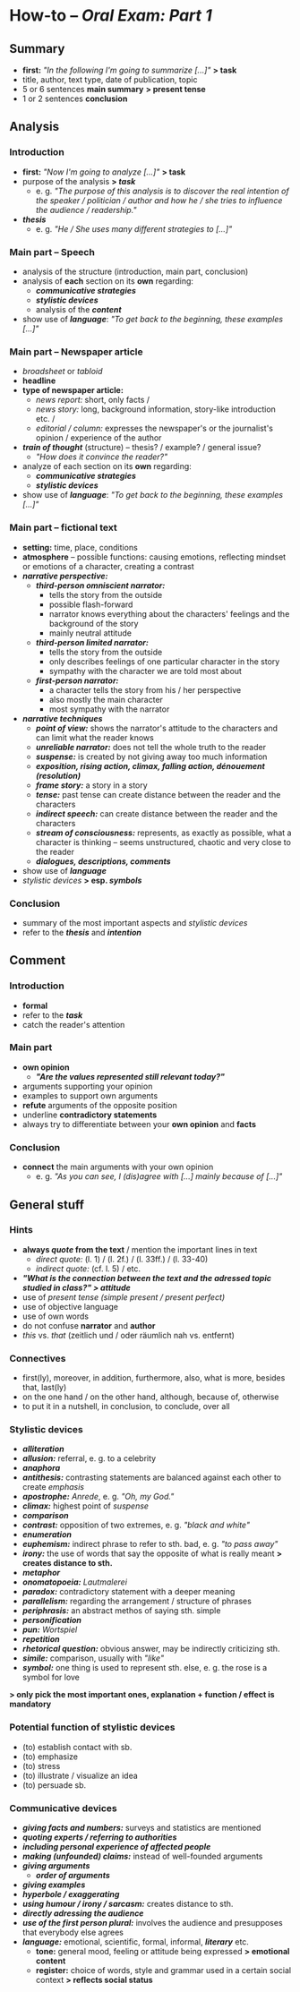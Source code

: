 # How-to – *Oral Exam: Part 1*

## Summary

- **first:** *"In the following I'm going to summarize [...]"* **> task**
- title, author, text type, date of publication, topic
- 5 or 6 sentences **main summary** **> present tense**
- 1 or 2 sentences **conclusion**

## Analysis

### Introduction
- **first:** *"Now I'm going to analyze [...]"* **> task**
- purpose of the analysis **> *task***
	- e. g. *"The purpose of this analysis is to discover the real intention of the speaker / politician / author and how he / she tries to influence the audience / readership."*
- ***thesis***
	- e. g. *"He / She uses many different strategies to [...]"*

### Main part – Speech
- analysis of the structure (introduction, main part, conclusion)
- analysis of **each** section on its **own** regarding:
	- ***communicative strategies***
	- ***stylistic devices***
	- analysis of the ***content***
- show use of ***language***: *"To get back to the beginning, these examples [...]"*

### Main part – Newspaper article
- *broadsheet* or *tabloid*
- **headline**
- **type of newspaper article:**
	- *news report:* short, only facts /
	- *news story:* long, background information, story-like introduction etc. /
	- *editorial / column:* expresses the newspaper's or the journalist's opinion / experience of the author
- ***train of thought*** (structure) – thesis? / example? / general issue?
	- *"How does it convince the reader?"*
- analyze of each section on its **own** regarding:
	- ***communicative strategies***
	- ***stylistic devices***
- show use of ***language***: *"To get back to the beginning, these examples [...]"*

### Main part – fictional text
- **setting:** time, place, conditions
- **atmosphere** – possible functions: causing emotions, reflecting mindset or emotions of a character, creating a contrast
- ***narrative perspective:***
	- ***third-person omniscient narrator:***
		- tells the story from the outside
		- possible flash-forward
		- narrator knows everything about the characters' feelings and the background of the story
		- mainly neutral attitude
	- ***third-person limited narrator:***
		- tells the story from the outside
		- only describes feelings of one particular character in the story
		- sympathy with the character we are told most about
	- ***first-person narrator:***
		- a character tells the story from his / her perspective
		- also mostly the main character
		- most sympathy with the narrator
- ***narrative techniques***
	- ***point of view:*** shows the narrator's attitude to the characters and can limit what the reader knows
	- ***unreliable narrator:*** does not tell the whole truth to the reader
	- ***suspense:*** is created by not giving away too much information
	- ***exposition, rising action, climax, falling action, dénouement (resolution)***
	- ***frame story:*** a story in a story
	- ***tense:*** past tense can create distance between the reader and the characters
	- ***indirect speech:*** can create distance between the reader and the characters
	- ***stream of consciousness:*** represents, as exactly as possible, what a character is thinking – seems unstructured, chaotic and very close to the reader
	- ***dialogues, descriptions, comments***
- show use of ***language***
- *stylistic devices* **> esp. *symbols***

### Conclusion
- summary of the most important aspects and *stylistic devices*
- refer to the ***thesis*** and ***intention***

## Comment

### Introduction
- **formal**
- refer to the ***task***
- catch the reader's attention

### Main part
- **own opinion**
	- ***"Are the values represented still relevant today?"***
- arguments supporting your opinion
- examples to support own arguments
- **refute** arguments of the opposite position
- underline **contradictory statements**
- always try to differentiate between your **own opinion** and **facts**

### Conclusion
- **connect** the main arguments with your own opinion
	- e. g. *"As you can see, I (dis)agree with [...] mainly because of [...]"*

## General stuff

### Hints
- **always *quote* from the text** / mention the important lines in text
	- *direct quote:* (l. 1) / (l. 2f.) / (l. 33ff.) / (l. 33-40)
	- *indirect quote:* (cf. l. 5) / etc.
- ***"What is the connection between the text and the adressed topic studied in class?" > attitude***
- use of *present tense* *(simple present / present perfect)*
- use of objective language
- use of own words
- do not confuse **narrator** and **author**
- *this* vs. *that* (zeitlich und / oder räumlich nah vs. entfernt)

### Connectives
- first(ly), moreover, in addition, furthermore, also, what is more, besides that, last(ly)
- on the one hand / on the other hand, although, because of, otherwise
- to put it in a nutshell, in conclusion, to conclude, over all

### Stylistic devices
- ***alliteration***
- ***allusion:*** referral, e. g. to a celebrity
- ***anaphora***
- ***antithesis:*** contrasting statements are balanced against each other to create *emphasis*
- ***apostrophe:*** *Anrede*, e. g. *"Oh, my God."*
- ***climax:*** highest point of *suspense*
- ***comparison***
- ***contrast:*** opposition of two extremes, e. g. *"black and white"*
- ***enumeration***
- ***euphemism:*** indirect phrase to refer to sth. bad, e. g. *"to pass away"*
- ***irony:*** the use of words that say the opposite of what is really meant **> creates distance to sth.**
- ***metaphor***
- ***onomatopoeia:*** *Lautmalerei*
- ***paradox:*** contradictory statement with a deeper meaning
- ***parallelism:*** regarding the arrangement / structure of phrases
- ***periphrasis:*** an abstract methos of saying sth. simple
- ***personification***
- ***pun:*** *Wortspiel*
- ***repetition***
- ***rhetorical question:*** obvious answer, may be indirectly criticizing sth.
- ***simile:*** comparison, usually with *"like"*
- ***symbol:*** one thing is used to represent sth. else, e. g. the rose is a symbol for love

**> only pick the most important ones, explanation + function / effect is mandatory**

### Potential function of stylistic devices
- (to) establish contact with sb.
- (to) emphasize
- (to) stress
- (to) illustrate / visualize an idea
- (to) persuade sb.

### Communicative devices
- ***giving facts and numbers:*** surveys and statistics are mentioned
- ***quoting experts / referring to authorities***
- ***including personal experience of affected people***
- ***making (unfounded) claims:*** instead of well-founded arguments
- ***giving arguments***
	- ***order of arguments***
- ***giving examples***
- ***hyperbole / exaggerating***
- ***using humour / irony / sarcasm:*** creates distance to sth.
- ***directly adressing the audience***
- ***use of the first person plural:*** involves the audience and presupposes that everybody else agrees
- ***language:*** emotional, scientific, formal, informal, ***literary*** etc.
	- **tone:** general mood, feeling or attitude being expressed **> emotional content**
	- **register:** choice of words, style and grammar used in a certain social context **> reflects social status**

<!--stackedit_data:
eyJoaXN0b3J5IjpbMTYwNTIzNTE1OCwtMTUzMzQ1MDcwMywtMj
A2NzY3MDc4Nyw0NDE5MTUxODcsLTEwNTQ0NTM4NjYsMzYyMTE4
NzcwLC0yMDcyMjE4Mzk4LC0xMTQwMzgxMzM1LDE0ODE4NjIwND
UsLTIwODE0NzgxNCwtMjA4MTQ3ODE0LC02NjE5NDk5MDQsLTc0
MDQ2MTM1NiwtMjQwMTAzMzQ2LC01NTE1Nzc3OTUsMTI3Nzc5NT
c1NywyMDQwNjI2MDUwLDczNzg5Njg0MiwtNjU5MjcyNDIwLC0x
Mjg5NTE3MDVdfQ==
-->